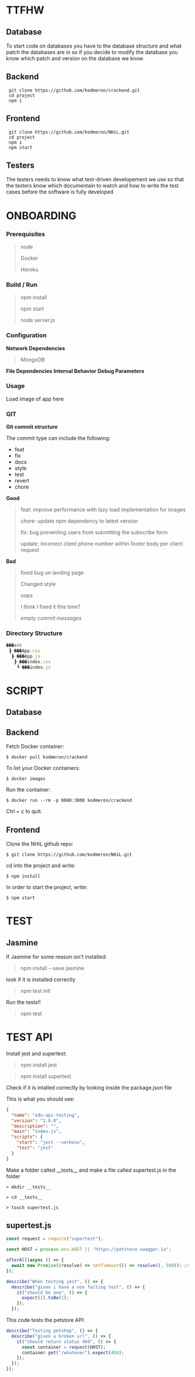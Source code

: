 # TTFHW

## Database

To start code on databases you have to the database structure and what patch the databases are in so if you decide to modify the database you know which patch and version on the database we know

## Backend

```
 git clone https://github.com/kodmeron/crackend.git
 cd project
 npm i
```

## Frontend

```
 git clone https://github.com/kodmeron/NHiL.git
 cd project
 npm i
 npm start
```

## Testers

The testers needs to know what test-driven developement we use so that the testers know which documentain to watch and how to write the test cases before the software is fully developed

# ONBOARDING

### Prerequisites

> node
>
> Docker
>
> Heroku

### Build / Run

> npm install
>
> npm start
>
> node server.js

### Configuration

**Network Dependencies**

> MongoDB

**File Dependencies**
**Internal Behavior**
**Debug Parameters**

### Usage

Load image of app here

### GIT

**Git commit structure**

The commit type can include the following:

- feat
- fix
- docs
- style
- test
- revert
- chore

**Good**

> feat: improve performance with lazy load implementation for images
>
> chore: update npm dependency to latest version
>
> fix: bug preventing users from submitting the subscribe form
>
> update: incorrect client phone number within footer body per client request

**Bad**

> fixed bug on landing page
>
> Changed style
>
> oops
>
> I think I fixed it this time?
>
> _empty commit messages_

### Directory Structure

```javascript
���src
 ┣ ���App.css
  ┣ ���App.js
   ┣ ���index.css
    ┗ ���index.js
```

# SCRIPT

## Database

## Backend

Fetch Docker container:

```
$ docker pull kodmeron/crackend
```

To list your Docker containers:

```
$ docker images
```

Run the container:

```
$ docker run --rm -p 8080:3000 kodmeron/crackend
```

Ctrl + c to quit.

## Frontend

Clone the NHiL github repo:

```
$ git clone https://github.com/kodmeron/NHiL.git
```

cd into the project and write:

```
$ npm install
```

In order to start the project, write:

```
$ npm start
```

# TEST

## Jasmine

If Jasmine for some reason isn't installed:

> npm install --save jasmine

look if it is installed correctly

> npm test init

Run the tests!!

> npm test

# TEST API

Install jest and supertest:

> npm install jest

> npm install supertest

Check if it is intalled correctly by looking inside the package.json file

This is what you should see:

```json
{
  "name": "edu-api-testing",
  "version": "1.0.0",
  "description": "",
  "main": "index.js",
  "scripts": {
    "start": "jest --verbose",
    "test": "jest"
  }
}
```

Make a folder called \_\_tests\_\_ and make a file called supertest.js in the folder

```
> mkdir __tests__

> cd __tests__

> touch supertest.js

```

## supertest.js

```js
const request = require("supertest");

const HOST = process.env.HOST || "https://petstore.swagger.io";

afterAll(async () => {
  await new Promise((resolve) => setTimeout(() => resolve(), 500)); // avoid jest open handle error
});

describe("When testing jest", () => {
  describe("given i have a non failing test", () => {
    it("should be one", () => {
      expect(1).toBe(1);
    });
  });
```

This code tests the petstore API:

```js
describe("Testing petshop", () => {
  describe("given a broken url", () => {
    it("should return status 404", () => {
      const container = request(HOST);
      container.get("/whatever").expect(404);
    });
  });
});
```
